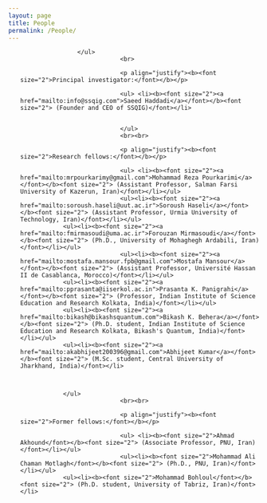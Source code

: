 ```yaml
---
layout: page
title: People
permalink: /People/
---
```


<section id="People">
	<div class="container">
		<ul>
			
			        </ul>
                                <br>

                                <p align="justify"><b><font size="2">Principal investigator:</font></b></p>

                                <ul> <li><b><font size="2"><a href="mailto:info@ssqig.com">Saeed Haddadi</a></font></b><font size="2"> (Founder and CEO of SSQIG)</font></li>
                                

                                </ul>
                                <br><br>

                                <p align="justify"><b><font size="2">Research fellows:</font></b></p>

                                <ul> <li><b><font size="2"><a href="mailto:mrpourkarimy@gmail.com">Mohammad Reza Pourkarimi</a></font></b><font size="2"> (Assistant Professor, Salman Farsi University of Kazerun, Iran)</font></li></ul>
                                <ul><li><b><font size="2"><a href="mailto:soroush.haseli@uut.ac.ir">Soroush Haseli</a></font></b><font size="2"> (Assistant Professor, Urmia University of Technology, Iran)</font></li></ul>
				<ul><li><b><font size="2"><a href="mailto:fmirmasoudi@uma.ac.ir">Forouzan Mirmasoudi</a></font></b><font size="2"> (Ph.D., University of Mohaghegh Ardabili, Iran)</font></li></ul>
                                <ul><li><b><font size="2"><a href="mailto:mostafa.mansour.fpb@gmail.com">Mostafa Mansour</a></font></b><font size="2"> (Assistant Professor, Université Hassan II de Casablanca, Morocco)</font></li></ul>
				<ul><li><b><font size="2"><a href="mailto:pprasanta@iiserkol.ac.in">Prasanta K. Panigrahi</a></font></b><font size="2"> (Professor, Indian Institute of Science Education and Research Kolkata, India)</font></li></ul>
				<ul><li><b><font size="2"><a href="mailto:bikash@bikashsquantum.com">Bikash K. Behera</a></font></b><font size="2"> (Ph.D. student, Indian Institute of Science Education and Research Kolkata, Bikash's Quantum, India)</font></li></ul>
				<ul><li><b><font size="2"><a href="mailto:akabhijeet200396@gmail.com">Abhijeet Kumar</a></font></b><font size="2"> (M.Sc. student, Central University of Jharkhand, India)</font></li>
				
				

				</ul>
                                <br><br>

                                <p align="justify"><b><font size="2">Former fellows:</font></b></p>

                                <ul> <li><b><font size="2">Ahmad Akhound</font></b><font size="2"> (Associate Professor, PNU, Iran)</font></li></ul>
                                <ul><li><b><font size="2">Mohammad Ali Chaman Motlagh</font></b><font size="2"> (Ph.D., PNU, Iran)</font></li></ul>
				<ul><li><b><font size="2">Mohammad Bohloul</font></b><font size="2"> (Ph.D. student, University of Tabriz, Iran)</font></li>
				

<br><br><br><br><br><br><br><br><br><br>
